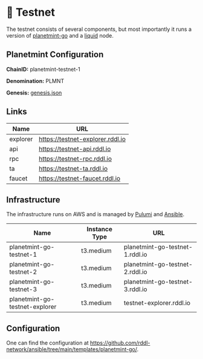 # 🧪 Testnet

The testnet consists of several components, but most importantly it runs a version of [planetmint-go](https://github.com/planetmint/planetmint-go) and a [liquid](https://github.com/ElementsProject/elements) node.

## Planetmint Configuration

**ChainID:** planetmint-testnet-1

**Denomination:** PLMNT

**Genesis:** [genesis.json](planetmint-testnet-1-genesis.json)

## Links

| Name     | URL                              |
| -------- | -------------------------------- |
| explorer | https://testnet-explorer.rddl.io |
| api      | https://testnet-api.rddl.io      |
| rpc      | https://testnet-rpc.rddl.io      |
| ta       | https://testnet-ta.rddl.io       |
| faucet   | https://testnet-faucet.rddl.io   |

## Infrastructure

The infrastructure runs on AWS and is managed by [Pulumi](https://github.com/rddl-network/pulumi-aws) and [Ansible](https://github.com/rddl-network/ansible).

| Name                           | Instance Type | URL                             |
| ------------------------------ | ------------- | ------------------------------- |
| planetmint-go-testnet-1        | t3.medium     | planetmint-go-testnet-1.rddl.io |
| planetmint-go-testnet-2        | t3.medium     | planetmint-go-testnet-2.rddl.io |
| planetmint-go-testnet-3        | t3.medium     | planetmint-go-testnet-3.rddl.io |
| planetmint-go-testnet-explorer | t3.medium     | testnet-explorer.rddl.io        |

## Configuration

One can find the configuration at https://github.com/rddl-network/ansible/tree/main/templates/planetmint-go/.
